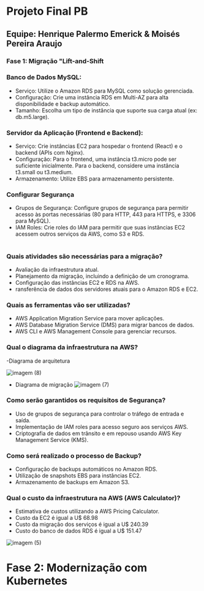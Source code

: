 # Projeto Final PB
## Equipe: Henrique Palermo Emerick & Moisés Pereira Araujo
### Fase 1: Migração "Lift-and-Shift
### Banco de Dados MySQL:
- Serviço: Utilize o Amazon RDS para MySQL como solução gerenciada.
- Configuração: Crie uma instância RDS em Multi-AZ para alta disponibilidade e backup automático.
- Tamanho: Escolha um tipo de instância que suporte sua carga atual (ex: db.m5.large).

### Servidor da Aplicação (Frontend e Backend):
- Serviço: Crie instâncias EC2 para hospedar o frontend (React) e o backend (APIs com Nginx).
- Configuração: Para o frontend, uma instância t3.micro pode ser suficiente inicialmente. Para o backend, considere uma instância t3.small ou t3.medium.
- Armazenamento: Utilize EBS para armazenamento persistente.

### Configurar Segurança
  - Grupos de Segurança: Configure grupos de segurança para permitir acesso às portas necessárias (80 para HTTP, 443 para HTTPS, e 3306 para MySQL).
  - IAM Roles: Crie roles do IAM para permitir que suas instâncias EC2 acessem outros serviços da AWS, como S3 e RDS.

#

### Quais atividades são necessárias para a migração?
- Avaliação da infraestrutura atual.
- Planejamento da migração, incluindo a definição de um cronograma.
- Configuração das instâncias EC2 e RDS na AWS.
- ransferência de dados dos servidores atuais para o Amazon RDS e EC2.
  
### Quais as ferramentas vão ser utilizadas?
- AWS Application Migration Service para mover aplicações.
- AWS Database Migration Service (DMS) para migrar bancos de dados.
- AWS CLI e AWS Management Console para gerenciar recursos.

### Qual o diagrama da infraestrutura na AWS?
-Diagrama de arquitetura

![imagem (8)](https://github.com/user-attachments/assets/b0ff1138-3084-4172-9bc4-f8c1e2f6a4f1)

- Diagrama de migração
![imagem (7)](https://github.com/user-attachments/assets/d4248754-74b9-436e-8114-a93ac59625e4)


### Como serão garantidos os requisitos de Segurança?
- Uso de grupos de segurança para controlar o tráfego de entrada e saída.
- Implementação de IAM roles para acesso seguro aos serviços AWS.
- Criptografia de dados em trânsito e em repouso usando AWS Key Management Service (KMS).

### Como será realizado o processo de Backup?
- Configuração de backups automáticos no Amazon RDS.
- Utilização de snapshots EBS para instâncias EC2.
- Armazenamento de backups em Amazon S3.

### Qual o custo da infraestrutura na AWS (AWS Calculator)?
- Estimativa de custos utilizando a AWS Pricing Calculator.
- Custo da EC2 é igual a U$ 68.98
- Custo da migração dos serviços é igual a U$ 240.39
- Custo do banco de dados RDS é igual a U$ 151.47

![imagem (5)](https://github.com/user-attachments/assets/f1791167-9ba5-4776-9e25-d05ccadff8ce)

#

# Fase 2: Modernização com Kubernetes
